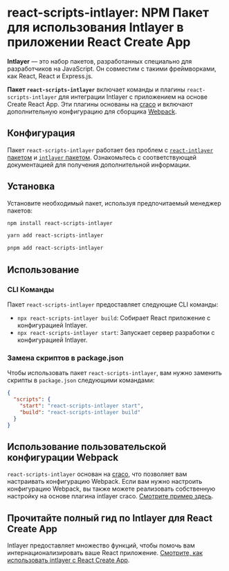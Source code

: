 # react-scripts-intlayer: NPM Пакет для использования Intlayer в приложении React Create App

**Intlayer** — это набор пакетов, разработанных специально для разработчиков на JavaScript. Он совместим с такими фреймворками, как React, React и Express.js.

**Пакет `react-scripts-intlayer`** включает команды и плагины `react-scripts-intlayer` для интеграции Intlayer с приложением на основе Create React App. Эти плагины основаны на [craco](https://craco.js.org/) и включают дополнительную конфигурацию для сборщика [Webpack](https://webpack.js.org/).

## Конфигурация

Пакет `react-scripts-intlayer` работает без проблем с [`react-intlayer` пакетом](https://github.com/aymericzip/intlayer/blob/main/docs/ru/packages/react-intlayer/index.md) и [`intlayer` пакетом](https://github.com/aymericzip/intlayer/blob/main/docs/ru/packages/intlayer/index.md). Ознакомьтесь с соответствующей документацией для получения дополнительной информации.

## Установка

Установите необходимый пакет, используя предпочитаемый менеджер пакетов:

```bash packageManager="npm"
npm install react-scripts-intlayer
```

```bash packageManager="yarn"
yarn add react-scripts-intlayer
```

```bash packageManager="pnpm"
pnpm add react-scripts-intlayer
```

## Использование

### CLI Команды

Пакет `react-scripts-intlayer` предоставляет следующие CLI команды:

- `npx react-scripts-intlayer build`: Собирает React приложение с конфигурацией Intlayer.
- `npx react-scripts-intlayer start`: Запускает сервер разработки с конфигурацией Intlayer.

### Замена скриптов в package.json

Чтобы использовать пакет `react-scripts-intlayer`, вам нужно заменить скрипты в `package.json` следующими командами:

```json fileName="package.json"
{
  "scripts": {
    "start": "react-scripts-intlayer start",
    "build": "react-scripts-intlayer build"
  }
}
```

## Использование пользовательской конфигурации Webpack

`react-scripts-intlayer` основан на [craco](https://craco.js.org/), что позволяет вам настраивать конфигурацию Webpack.
Если вам нужно настроить конфигурацию Webpack, вы также можете реализовать собственную настройку на основе плагина intlayer craco. [Смотрите пример здесь](https://github.com/aymericzip/intlayer/blob/main/examples/react-app/craco.config.js).

## Прочитайте полный гид по Intlayer для React Create App

Intlayer предоставляет множество функций, чтобы помочь вам интернационализировать ваше React приложение.
[Смотрите, как использовать intlayer с React Create App](https://github.com/aymericzip/intlayer/blob/main/docs/ru/intlayer_with_create_react_app.md).
